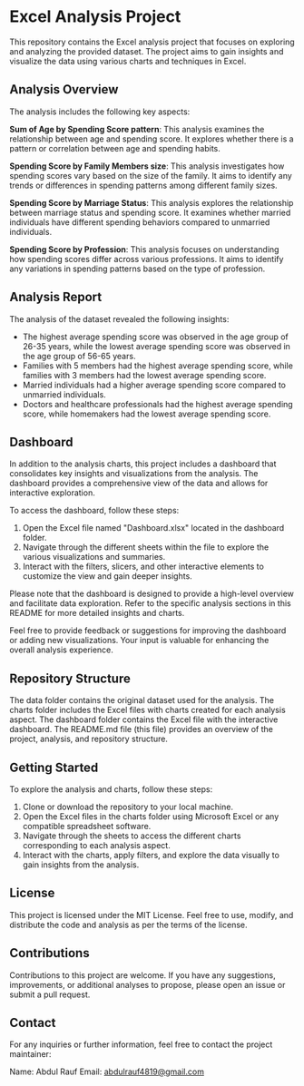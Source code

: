 # Excel Analysis Project

This repository contains the Excel analysis project that focuses on exploring and analyzing the provided dataset. The project aims to gain insights and visualize the data using various charts and techniques in Excel.

## Analysis Overview
The analysis includes the following key aspects:

****Sum of Age by Spending Score pattern****: This analysis examines the relationship between age and spending score. It explores whether there is a pattern or correlation between age and spending habits.

****Spending Score by Family Members size****: This analysis investigates how spending scores vary based on the size of the family. It aims to identify any trends or differences in spending patterns among different family sizes.

****Spending Score by Marriage Status****: This analysis explores the relationship between marriage status and spending score. It examines whether married individuals have different spending behaviors compared to unmarried individuals.

****Spending Score by Profession****: This analysis focuses on understanding how spending scores differ across various professions. It aims to identify any variations in spending patterns based on the type of profession.

## Analysis Report
The analysis of the dataset revealed the following insights:

- The highest average spending score was observed in the age group of 26-35 years, while the lowest average spending score was observed in the age group of 56-65 years.
- Families with 5 members had the highest average spending score, while families with 3 members had the lowest average spending score.
- Married individuals had a higher average spending score compared to unmarried individuals.
- Doctors and healthcare professionals had the highest average spending score, while homemakers had the lowest average spending score.

## Dashboard
In addition to the analysis charts, this project includes a dashboard that consolidates key insights and visualizations from the analysis. The dashboard provides a comprehensive view of the data and allows for interactive exploration.

To access the dashboard, follow these steps:

1. Open the Excel file named "Dashboard.xlsx" located in the dashboard folder.
2. Navigate through the different sheets within the file to explore the various visualizations and summaries.
3. Interact with the filters, slicers, and other interactive elements to customize the view and gain deeper insights.

Please note that the dashboard is designed to provide a high-level overview and facilitate data exploration. Refer to the specific analysis sections in this README for more detailed insights and charts.

Feel free to provide feedback or suggestions for improving the dashboard or adding new visualizations. Your input is valuable for enhancing the overall analysis experience.

## Repository Structure
The data folder contains the original dataset used for the analysis.
The charts folder includes the Excel files with charts created for each analysis aspect.
The dashboard folder contains the Excel file with the interactive dashboard.
The README.md file (this file) provides an overview of the project, analysis, and repository structure.

## Getting Started
To explore the analysis and charts, follow these steps:

1. Clone or download the repository to your local machine.
2. Open the Excel files in the charts folder using Microsoft Excel or any compatible spreadsheet software.
3. Navigate through the sheets to access the different charts corresponding to each analysis aspect.
4. Interact with the charts, apply filters, and explore the data visually to gain insights from the analysis.

## License
This project is licensed under the MIT License. Feel free to use, modify, and distribute the code and analysis as per the terms of the license.

## Contributions
Contributions to this project are welcome. If you have any suggestions, improvements, or additional analyses to propose, please open an issue or submit a pull request.

## Contact
For any inquiries or further information, feel free to contact the project maintainer:

Name: Abdul Rauf
Email: abdulrauf4819@gmail.com
